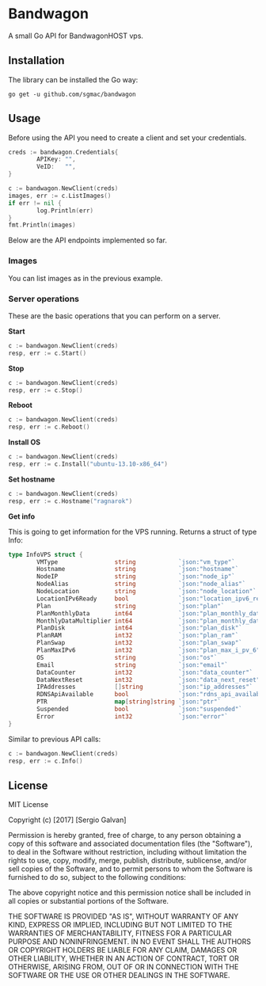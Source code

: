 # Bandwagon

A small Go API for BandwagonHOST vps.

## Installation 

The library can be installed the Go way:

``go get -u github.com/sgmac/bandwagon``

## Usage 

Before using the API you need to create a client and set your credentials.

```go
creds := bandwagon.Credentials{
        APIKey: "",
        VeID:   "",
}

c := bandwagon.NewClient(creds)
images, err := c.ListImages()
if err != nil {
        log.Println(err)
}
fmt.Println(images)
```
Below are the API endpoints implemented so far.

### Images

You can list images as in the previous example.

### Server operations

These are the basic operations that you can perform on a server.

**Start**
```go
c := bandwagon.NewClient(creds)
resp, err := c.Start()
```

**Stop**
```go
c := bandwagon.NewClient(creds)
resp, err := c.Stop()
```

**Reboot**
```go
c := bandwagon.NewClient(creds)
resp, err := c.Reboot()
```

**Install OS**
```go
c := bandwagon.NewClient(creds)
resp, err := c.Install("ubuntu-13.10-x86_64")
```

**Set hostname**
```go
c := bandwagon.NewClient(creds)
resp, err := c.Hostname("ragnarok")
```

**Get info**

This is going to get information for the VPS running. Returns a struct of type Info:

```go
type InfoVPS struct {
        VMType                string            `json:"vm_type"`
        Hostname              string            `json:"hostname"`
        NodeIP                string            `json:"node_ip"`
        NodeAlias             string            `json:"node_alias"`
        NodeLocation          string            `json:"node_location"`
        LocationIPv6Ready     bool              `json:"location_ipv6_ready"`
        Plan                  string            `json:"plan"`
        PlanMonthlyData       int64             `json:"plan_monthly_data"`
        MonthlyDataMultiplier int64             `json:"plan_monthly_data"`
        PlanDisk              int64             `json:"plan_disk"`
        PlanRAM               int32             `json:"plan_ram"`
        PlanSwap              int32             `json:"plan_swap"`
        PlanMaxIPv6           int32             `json:"plan_max_i_pv_6"`
        OS                    string            `json:"os"`
        Email                 string            `json:"email"`
        DataCounter           int32             `json:"data_counter"`
        DataNextReset         int32             `json:"data_next_reset"`
        IPAddresses           []string          `json:"ip_addresses"`
        RDNSApiAvailable      bool              `json:"rdns_api_available"`
        PTR                   map[string]string `json:"ptr"`
        Suspended             bool              `json:"suspended"`
        Error                 int32             `json:"error"`
}
```

Similar to previous API calls:

```go
c := bandwagon.NewClient(creds)
resp, err := c.Info()
```

## License

MIT License

Copyright (c) [2017] [Sergio Galvan]

Permission is hereby granted, free of charge, to any person obtaining a copy
of this software and associated documentation files (the "Software"), to deal
in the Software without restriction, including without limitation the rights
to use, copy, modify, merge, publish, distribute, sublicense, and/or sell
copies of the Software, and to permit persons to whom the Software is
furnished to do so, subject to the following conditions:

The above copyright notice and this permission notice shall be included in all
copies or substantial portions of the Software.

THE SOFTWARE IS PROVIDED "AS IS", WITHOUT WARRANTY OF ANY KIND, EXPRESS OR
IMPLIED, INCLUDING BUT NOT LIMITED TO THE WARRANTIES OF MERCHANTABILITY,
FITNESS FOR A PARTICULAR PURPOSE AND NONINFRINGEMENT. IN NO EVENT SHALL THE
AUTHORS OR COPYRIGHT HOLDERS BE LIABLE FOR ANY CLAIM, DAMAGES OR OTHER
LIABILITY, WHETHER IN AN ACTION OF CONTRACT, TORT OR OTHERWISE, ARISING FROM,
OUT OF OR IN CONNECTION WITH THE SOFTWARE OR THE USE OR OTHER DEALINGS IN THE
SOFTWARE.
